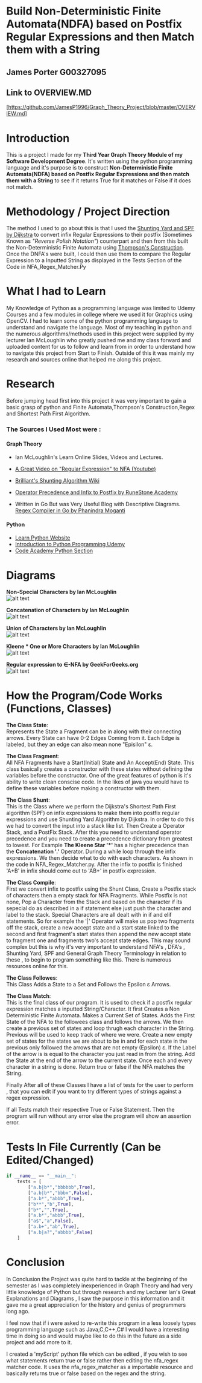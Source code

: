 # Build Non-Deterministic Finite Automata(NDFA) based on Postfix Regular Expressions and then Match them with a String
## James Porter G00327095 
## Link to OVERVIEW.MD 
[https://github.com/JamesP1996/Graph_Theory_Project/blob/master/OVERVIEW.md]


# Introduction
This is a project I made for my <b>Third Year Graph Theory Module of my Software Development Degree</b>.
It's written using the python programming language and it's purpose is to construct <b>Non-Deterministic Finite Automata(NDFA) based on Postfix Regular Expressions and then match them with a String</b> to see if it returns True for it matches or False if it does not match.

# Methodology / Project Direction

The method I used to go about this is that I used the [Shunting Yard and SPF by Dijkstra](https://en.wikipedia.org/wiki/Shunting-yard_algorithm) to convert infix Regular Expressions to their postfix (Sometimes Known as <i>"Reverse Polish Notation"</i>) counterpart and then from this built the Non-Deterministic Finite Automata using [Thompson's Construction](https://en.wikipedia.org/wiki/Shunting-yard_algorithm).
Once the DNFA's were built, I could then use them to compare the Regular Expression to a Inputted String as displayed in the Tests Section of the Code in NFA_Regex_Matcher.Py

# What I had to Learn

My Knowledge of Python as a programming language was limited to Udemy Courses and a few modules in college where we used it for Graphics using OpenCV. I had to learn some of the python programming language to understand and navigate the language. Most of my teaching in python and the numerous algorithms/methods used in this project were supplied by my lecturer Ian McLoughlin who greatly pushed me and my class forward and uploaded content for us to follow and learn from in order to understand how to navigate this project from Start to Finish.
Outside of this it was mainly my research and sources online that helped  me along this project. 

# Research

Before jumping head first into this project it was very important to gain a basic grasp of python and Finite Automata,Thompson's Construction,Regex and Shortest Path First Algorithm.

### The Sources I Used Most were :

#### Graph Theory
- Ian McLoughlin's Learn Online Slides, Videos and Lectures.

- [A Great Video on "Regular Expression" to NFA (Youtube)](https://www.youtube.com/watch?v=RYNN-tb9WxI)

- [Brilliant's Shunting Algorithm Wiki](https://brilliant.org/wiki/shunting-yard-algorithm/)

- [Operator Precedence and Infix to Postfix by RuneStone Academy](https://runestone.academy/runestone/books/published/pythonds/BasicDS/InfixPrefixandPostfixExpressions.html)

- Written in Go But was Very Useful Blog with Descriptive Diagrams.
<br>[Regex Compiler in Go by Phanindra Moganti](https://medium.com/@phanindramoganti/regex-under-the-hood-implementing-a-simple-regex-compiler-in-go-ef2af5c6079)

#### Python
- [Learn Python Website](https://www.learnpython.org/)
- [Introduction to Python Programming Udemy](https://www.udemy.com/course/pythonforbeginnersintro/)
- [Code Academy Python Section](https://www.codecademy.com/)

# Diagrams

<b>Non-Special Characters by Ian McLoughlin</b><br>
![alt text](https://i.imgur.com/9uSLMM5.png "Non Special Characters Diagram")

<b>Concatenation of Characters by Ian McLoughlin</b><br>
![alt text](https://i.imgur.com/dfU2xiz.png "Concatenation of Characters Diagram")

<b>Union of Characters by Ian McLoughlin</b><br>
![alt text](https://i.imgur.com/BgKM57J.png "Union of Characters Diagram")

<b>Kleene * One or More Characters by Ian McLoughlin</b><br>
![alt text](https://i.imgur.com/NqoUDuR.png "Kleene * One or More Characters Diagram")

<b>Regular expression to ∈-NFA by GeekForGeeks.org</b><br>
![alt text](https://i.imgur.com/D707UCW.png "Regular Expression Diagram")




# How the Program/Code Works (Functions, Classes)

<b>The Class State</b>:</br> Represents the State a Fragment can be in along with their connecting arrows. Every State can have 0-2 Edges Coming from it. Each Edge is labeled, but they an edge can also mean none "Episilon" ε.

<b>The Class Fragment</b>:</br>
All NFA Fragments have a Start(Initial) State and An Accept(End) State. This class basically creates a constructor with these states without defining the variables before the constructor. One of the great features of python is it's ability to write clean conscise code. In the likes of java you would have to define these variables before making a constructor with them.

<b>The Class Shunt</b>:</br>
This is the Class where we perform the Dijkstra's Shortest Path First algorithm (SPF) on infix expressions to make them into postfix regular expressions and use Shunting Yard Algorithm by Dijkstra. In order to do this we had to convert the input into a stack like list. Then Create a Operator Stack, and a PostFix Stack. After this you need to understand operator precedence and you need to create a precedence dictionary from greatest to lowest. For Example <b>The Kleene Star '*'</b> has a higher precedence than the <b>Concatenation '.'</b> Operator.
During a while loop through the infix expressions. We then decide what to do with each characters. As shown in the code in NFA_Regex_Matcher.py. After the infix to postfix is finished 'A+B' in infix should come out to 'AB+' in postfix expression.

<b>The Class Compile</b>:</br>
First we convert infix to postfix using the Shunt Class, Create a Postfix stack of characters then a empty stack for NFA Fragments.
While Postfix is not none, Pop a Character from the Stack and based on the character if its sepecial do as described in a if statement else just push the character and label to the stack.
Special Characters are all dealt with in if and elif statements. So for example the '|' Operator will make us pop two fragments off the stack, create a new accept state and a start state linked to the second and first fragment's start states then append the new accept state to fragment one and fragments two's accept state edges.
This may sound complex but this is why it's very important to understand NFA's , DFA's , Shunting Yard, SPF and General Graph Theory Terminology in relation to these , to begin to program something like this. There is numerous resources online for this.

<b>The Class Followes</b>:</br>
This Class Adds a State to a Set and Follows the Epsilon ε Arrows.

<b>The Class Match</b>:</br>
This is the final class of our program. It is used to check if a postfix regular expression matches a inputted String/Character.
It first Creates a Non Deterministic Finite Automata. Makes a Current Set of States. Adds the First State of the NFA to the followees class and follows the arrows. We then create a previous set of states and loop thrugh each character in the String.
Previous will be used to keep track of where we were.
Create a new empty set of states for the states we are about to be in and for each state in the previous only followed the arrows that are not empty (Epsilon) ε. If the Label of the arrow is is equal to the character you just read in from the string. Add the State at the end of the arrow to the current state. Once each and every character in a string is done. Return true or false if the NFA matches the String.

Finally After all of these Classes I have a list of tests for the user to perform , that you can edit if you want to try different types of strings against a regex expression.

If all Tests match their respective True or False Statement. Then the program will run without any error else the program will show an assertion error.

# Tests In File Currently (Can be Edited/Changed)
```Python
if __name__ == "__main__":
    tests = [
        ["a.b|b*","bbbbbb",True],
        ["a.b|b*","bbbx",False],
        ["a.b*","abbb",True],
        ["b**","b",True],
        ["b*","",True],
        ["a.b*","abbb",True],
        ["a$","a",False],
        ["a.b+","ab",True],
        ["a.b|a?","abbbb",False]
    ]
```

# Conclusion
In Conclusion the Project was quite hard to tackle at the beginning of the semester as I was completely inexperienced in Graph Theory and had very little knowledge of Python but through research and my Lecturer Ian's Great Explanations and Diagrams , I saw the purpose in this information and it gave me a great appreciation for the history and genius of programmers long ago.

I feel now that if i were asked to re-write this program in a less loosely types programming language such as Java,C,C++,C# I would have a interesting time in doing so and would maybe like to do this in the future as a side project and add more to it.

I created a 'myScript' python file which can be edited , if you wish to see what statements return true or false rather then editing the nfa_regex matcher code. It uses the nfa_regex_matcher as a importable resource and basically returns true or false based on the regex and the string. 

